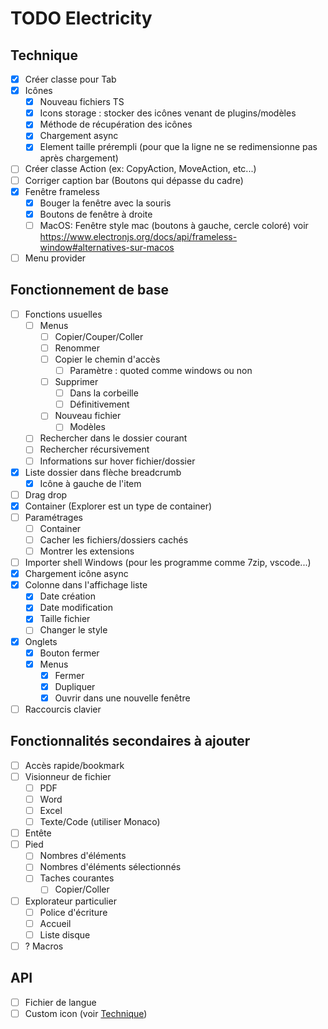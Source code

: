 # TODO Electricity
## Technique
* [x] Créer classe pour Tab
* [x] Icônes 
  * [x] Nouveau fichiers TS
  * [x] Icons storage : stocker des icônes venant de plugins/modèles
  * [x] Méthode de récupération des icônes
  * [x] Chargement async
  * [x] Element taille prérempli (pour que la ligne ne se redimensionne pas après chargement)
* [ ] Créer classe Action (ex: CopyAction, MoveAction, etc...)
* [ ] Corriger caption bar (Boutons qui dépasse du cadre)
* [x] Fenêtre frameless
  * [x] Bouger la fenêtre avec la souris
  * [x] Boutons de fenêtre à droite
  * [ ] MacOS: Fenêtre style mac (boutons à gauche, cercle coloré)
        voir https://www.electronjs.org/docs/api/frameless-window#alternatives-sur-macos
* [ ] Menu provider
## Fonctionnement de base
* [ ] Fonctions usuelles
  * [ ] Menus
    * [ ] Copier/Couper/Coller
    * [ ] Renommer
    * [ ] Copier le chemin d'accès
      * [ ] Paramètre : quoted comme windows ou non 
    * [ ] Supprimer
      * [ ] Dans la corbeille
      * [ ] Définitivement
    * [ ] Nouveau fichier
      * [ ] Modèles
  * [ ] Rechercher dans le dossier courant
  * [ ] Rechercher récursivement
  * [ ] Informations sur hover fichier/dossier
* [x] Liste dossier dans flèche breadcrumb
  * [x] Icône à gauche de l'item 
* [ ] Drag drop
* [x] Container (Explorer est un type de container)
* [ ] Paramétrages
  * [ ] Container
  * [ ] Cacher les fichiers/dossiers cachés
  * [ ] Montrer les extensions
* [ ] Importer shell Windows (pour les programme comme 7zip, vscode...)
* [x] Chargement icône async
* [x] Colonne dans l'affichage liste
  * [x] Date création
  * [x] Date modification
  * [x] Taille fichier
  * [ ] Changer le style
* [x] Onglets
  * [x] Bouton fermer
  * [x] Menus
    * [x] Fermer
    * [x] Dupliquer
    * [x] Ouvrir dans une nouvelle fenêtre
* [ ] Raccourcis clavier
## Fonctionnalités secondaires à ajouter
* [ ] Accès rapide/bookmark
* [ ] Visionneur de fichier
  * [ ] PDF
  * [ ] Word
  * [ ] Excel
  * [ ] Texte/Code (utiliser Monaco)
* [ ] Entête
* [ ] Pied
  * [ ] Nombres d'éléments
  * [ ] Nombres d'éléments sélectionnés
  * [ ] Taches courantes
    * [ ] Copier/Coller
* [ ] Explorateur particulier
  * [ ] Police d'écriture
  * [ ] Accueil
  * [ ] Liste disque
* [ ] ? Macros
## API
* [ ] Fichier de langue
* [ ] Custom icon (voir [Technique](#technique))